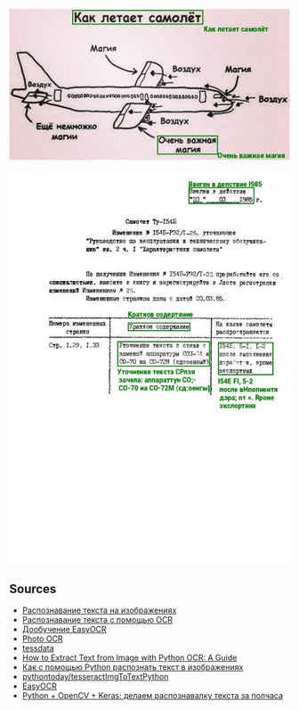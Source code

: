 ![](https://raw.githubusercontent.com/unton3ton/TesseracT2TextfromImage-back/main/result_for_test6.jpg)


![](https://raw.githubusercontent.com/unton3ton/TesseracT2TextfromImage-back/main/result_for_test2.jpg)


## Sources

* [Распознавание текста на изображениях](https://github.com/unton3ton/TESSERACT)
* [Распознавание текста с помощью OCR](https://habr.com/ru/articles/471542/)
* [Дообучение EasyOCR](https://habr.com/ru/articles/691598/)
* [Photo OCR](https://github.com/krasch/photo_ocr)
* [tessdata](https://github.com/tesseract-ocr/tessdata)
* [How to Extract Text from Image with Python OCR: A Guide](https://pythonscholar.com/extract-text-from-image-python-ocr/)
* [Как с помощью Python распознать текст в изображениях](https://waksoft.susu.ru/2021/05/18/kak-s-pomoshhyu-python-raspoznat-tekst-v-izobrazheniyah/)
* [pythontoday/tesseractImgToTextPython](https://github.com/pythontoday/tesseractImgToTextPython/blob/master/main.py)
* [EasyOCR](https://github.com/lievre95/EasyOCR)
* [Python + OpenCV + Keras: делаем распознавалку текста за полчаса](https://habr.com/ru/articles/466565/)
